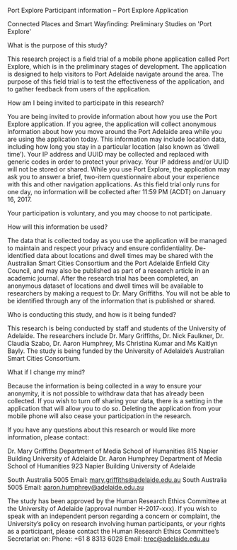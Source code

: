 Port Explore
Participant information – Port Explore Application

Connected Places and Smart Wayfinding: Preliminary Studies on 'Port Explore'

What is the purpose of this study?

This research project is a field trial of a mobile phone application called Port Explore, which is in the preliminary stages of development. The application is designed to help visitors to Port Adelaide navigate around the area. The purpose of this field trial is to test the effectiveness of the application, and to gather feedback from users of the application.

How am I being invited to participate in this research?

You are being invited to provide information about how you use the Port Explore application. If you agree, the application will collect anonymous information about how you move around the Port Adelaide area while you are using the application today. This information may include location data, including how long you stay in a particular location (also known as ‘dwell time’). Your IP address and UUID may be collected and replaced with generic codes in order to protect your privacy. Your IP address and/or UUID will not be stored or shared. While you use Port Explore, the application may ask you to answer a brief, two-item questionnaire about your experience with this and other navigation applications. As this field trial only runs for one day, no information will be collected after 11:59 PM (ACDT) on January 16, 2017.

Your participation is voluntary, and you may choose to not participate.

How will this information be used?

The data that is collected today as you use the application will be managed to maintain and respect your privacy and ensure confidentiality. De-identified data about locations and dwell times may be shared with the Australian Smart Cities Consortium and the Port Adelaide Enfield City Council, and may also be published as part of a research article in an academic journal. After the research trial has been completed, an anonymous dataset of locations and dwell times will be available to researchers by making a request to Dr. Mary Griffiths. You will not be able to be identified through any of the information that is published or shared.

Who is conducting this study, and how is it being funded?

This research is being conducted by staff and students of the University of Adelaide. The researchers include Dr. Mary Griffiths, Dr. Nick Faulkner, Dr. Claudia Szabo, Dr. Aaron Humphrey, Ms Christina Kumar and Ms Kaitlyn Bayly. The study is being funded by the University of Adelaide’s Australian Smart Cities Consortium.

What if I change my mind?

Because the information is being collected in a way to ensure your anonymity, it is not possible to withdraw data that has already been collected. If you wish to turn off sharing your data, there is a setting in the application that will allow you to do so. Deleting the application from your mobile phone will also cease your participation in the research.

If you have any questions about this research or would like more information, please contact:

Dr. Mary Griffiths Department of Media School of Humanities 815 Napier Building University of Adelaide Dr. Aaron Humphrey Department of Media School of Humanities 923 Napier Building University of Adelaide

South Australia 5005 Email: mary.griffiths@adelaide.edu.au South Australia 5005 Email: aaron.humphrey@adelaide.edu.au

The study has been approved by the Human Research Ethics Committee at the University of Adelaide (approval number H-2017-xxx). If you wish to speak with an independent person regarding a concern or complaint, the University’s policy on research involving human participants, or your rights as a participant, please contact the Human Research Ethics Committee’s Secretariat on: Phone: +61 8 8313 6028 Email: hrec@adelaide.edu.au
